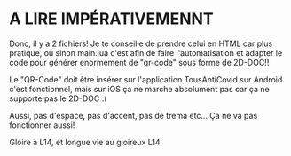 # A LIRE IMPÉRATIVEMENNT

Donc, il y a 2 fichiers! Je te conseille de prendre celui en HTML car plus pratique, ou sinon main.lua c'est afin de faire l'automatisation et adapter le code pour générer enormement de "qr-code" sous forme de 2D-DOC!!

Le "QR-Code" doit être insérer sur l'application TousAntiCovid sur Android c'est fonctionnel, mais sur iOS ça ne marche absolument pas car ça ne supporte pas le 2D-DOC :(

Aussi, pas d'espace, pas d'accent, pas de trema etc... Ça ne va pas fonctionner aussi!

Gloire à L14, et longue vie au gloireux L14.
